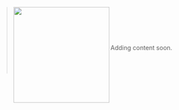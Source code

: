 > <img align="left" width="220" src="https://drive.google.com/uc?id=1psQagpZegUKUmXQYp3iJjYqLz3gixc6D"/>
> <BR>
> <BR>
> <BR>
> <BR>
> <BR>
> Adding content soon.
> <BR>
> <BR>
> <BR>
> <BR>
